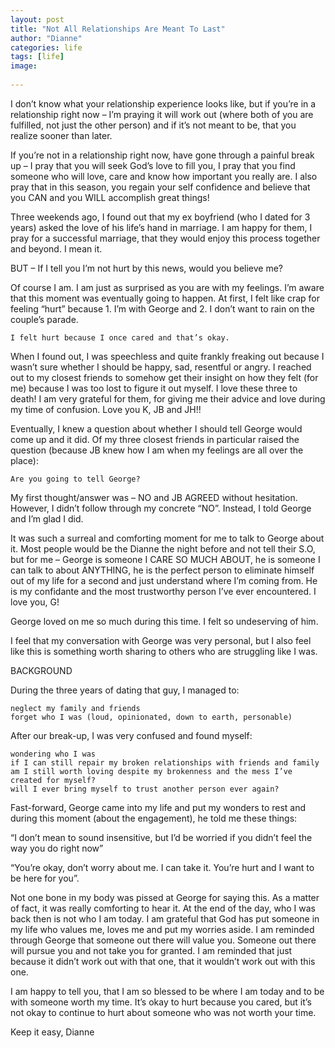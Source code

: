 ```yaml
---
layout: post
title: "Not All Relationships Are Meant To Last"
author: "Dianne"
categories: life
tags: [life]
image:
   
---
```


I don’t know what your relationship experience looks like, but if you’re in a relationship right now – I’m praying it will work out (where both of you are fulfilled, not just the other person) and if it’s not meant to be, that you realize sooner than later.

If you’re not in a relationship right now, have gone through a painful break up – I pray that you will seek God’s love to fill you, I pray that you find someone who will love, care and know how important you really are. I also pray that in this season, you regain your self confidence and believe that you CAN and you WILL accomplish great things!

Three weekends ago, I found out that my ex boyfriend (who I dated for 3 years) asked the love of his life’s hand in marriage. I am happy for them, I pray for a successful marriage, that they would enjoy this process together and beyond. I mean it.

BUT – If I tell you I’m not hurt by this news, would you believe me?

Of course I am. I am just as surprised as you are with my feelings. I’m aware that this moment was eventually going to happen. At first, I felt like crap for feeling “hurt” because 1. I’m with George and 2. I don’t want to rain on the couple’s parade.

    I felt hurt because I once cared and that’s okay.

When I found out, I was speechless and quite frankly freaking out because I wasn’t sure whether I should be happy, sad, resentful or angry. I reached out to my closest friends to somehow get their insight on how they felt (for me) because I was too lost to figure it out myself. I love these three to death! I am very grateful for them, for giving me their advice and love during my time of confusion. Love you K, JB and JH!!

Eventually, I knew a question about whether I should tell George would come up and it did.  Of my three closest friends in particular raised the question (because JB knew how I am when my feelings are all over the place):

    Are you going to tell George?

My first thought/answer was – NO and JB AGREED without hesitation. However, I didn’t follow through my concrete “NO”. Instead, I told George and I’m glad I did.

It was such a surreal and comforting moment for me to talk to George about it. Most people would be the Dianne the night before and not tell their S.O, but for me – George is someone I CARE SO MUCH ABOUT, he is someone I can talk to about ANYTHING, he is the perfect person to eliminate himself out of my life for a second and just understand where I’m coming from. He is my confidante and the most trustworthy person I’ve ever encountered. I love you, G!

George loved on me so much during this time. I felt so undeserving of him.

I feel that my conversation with George was very personal, but I also feel like this is something worth sharing to others who are struggling like I was.

BACKGROUND

During the three years of dating that guy, I managed to:

    neglect my family and friends
    forget who I was (loud, opinionated, down to earth, personable)

After our break-up, I was very confused and found myself:

    wondering who I was
    if I can still repair my broken relationships with friends and family
    am I still worth loving despite my brokenness and the mess I’ve created for myself?
    will I ever bring myself to trust another person ever again?

Fast-forward, George came into my life and put my wonders to rest and during this moment (about the engagement), he told me these things:

“I don’t mean to sound insensitive, but I’d be worried if you didn’t feel the way you do right now”

“You’re okay, don’t worry about me. I can take it. You’re hurt and I want to be here for you”.

Not one bone in my body was pissed at George for saying this. As a matter of fact, it was really comforting to hear it. At the end of the day, who I was back then is not who I am today. I am grateful that God has put someone in my life who values me, loves me and put my worries aside. I am reminded through George that someone out there will value you. Someone out there will pursue you and not take you for granted. I am reminded that just because it didn’t work out with that one, that it wouldn’t work out with this one.

I am happy to tell you, that I am so blessed to be where I am today and to be with someone worth my time. It’s okay to hurt because you cared, but it’s not okay to continue to hurt about someone who was not worth your time.

Keep it easy,
Dianne
